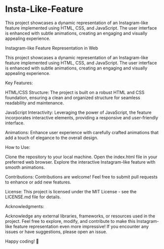 # Insta-Like-Feature
This project showcases a dynamic representation of an Instagram-like feature implemented using HTML, CSS, and JavaScript. The user interface is enhanced with subtle animations, creating an engaging and visually appealing experience.

Instagram-like Feature Representation in Web

This project showcases a dynamic representation of an Instagram-like feature implemented using HTML, CSS, and JavaScript. The user interface is enhanced with subtle animations, creating an engaging and visually appealing experience.

Key Features:

HTML/CSS Structure: The project is built on a robust HTML and CSS foundation, ensuring a clean and organized structure for seamless readability and maintenance.

JavaScript Interactivity: Leveraging the power of JavaScript, the feature incorporates interactive elements, providing a responsive and user-friendly interface.

Animations: Enhance user experience with carefully crafted animations that add a touch of elegance to the overall design.

How to Use:

Clone the repository to your local machine.
Open the index.html file in your preferred web browser.
Explore the interactive Instagram-like feature with smooth animations.

Contributions:
Contributions are welcome! Feel free to submit pull requests to enhance or add new features.

License:
This project is licensed under the MIT License - see the LICENSE.md file for details.

Acknowledgments:

Acknowledge any external libraries, frameworks, or resources used in the project.
Feel free to explore, modify, and contribute to make this Instagram-like feature representation even more impressive! If you encounter any issues or have suggestions, please open an issue.

Happy coding! 🚀
